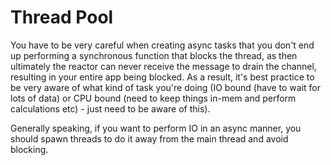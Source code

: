# Thread Pool

You have to be very careful when creating async tasks that you don't end up performing a synchronous function that blocks the thread, as then ultimately the reactor can never receive the message to drain the channel, resulting in your entire app being blocked. As a result, it's best practice to be very aware of what kind of task you're doing (IO bound (have to wait for lots of data) or CPU bound (need to keep things in-mem and perform calculations etc) - just need to be aware of this). 

Generally speaking, if you want to perform IO in an async manner, you should spawn threads to do it away from the main thread and avoid blocking.